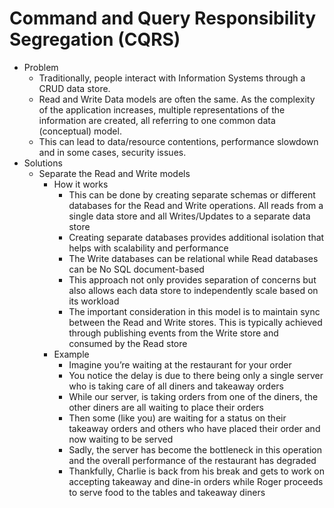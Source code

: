 # Command and Query Responsibility Segregation (CQRS)

- Problem
  - Traditionally, people interact with Information Systems through a CRUD data store.
  - Read and Write Data models are often the same. As the complexity of the application increases, multiple representations of the information are created, all referring to one common data (conceptual) model.
  - This can lead to data/resource contentions, performance slowdown and in some cases, security issues.
- Solutions
  - Separate the Read and Write models
    - How it works
      - This can be done by creating separate schemas or different databases for the Read and Write operations. All reads from a single data store and all Writes/Updates to a separate data store
      - Creating separate databases provides additional isolation that helps with scalability and performance
      - The Write databases can be relational while Read databases can be No SQL document-based
      - This approach not only provides separation of concerns but also allows each data store to independently scale based on its workload
      - The important consideration in this model is to maintain sync between the Read and Write stores. This is typically achieved through publishing events from the Write store and consumed by the Read store
    - Example
      - Imagine you’re waiting at the restaurant for your order
      - You notice the delay is due to there being only a single server who is taking care of all diners and takeaway orders
      - While our server, is taking orders from one of the diners, the other diners are all waiting to place their orders
      - Then some (like you) are waiting for a status on their takeaway orders and others who have placed their order and now waiting to be served
      - Sadly, the server has become the bottleneck in this operation and the overall performance of the restaurant has degraded
      - Thankfully, Charlie is back from his break and gets to work on accepting takeaway and dine-in orders while Roger proceeds to serve food to the tables and takeaway diners
